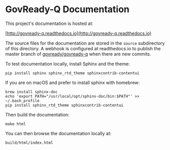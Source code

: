 GovReady-Q Documentation
========================

This project's documentation is hosted at:

[http://govready-q.readthedocs.io](http://govready-q.readthedocs.io)

The  source files for the documentation are stored in the `source` subdirectory of this directory. A webhook is configured at readthedocs.io to publish the master branch of [govready/govready-q](https://github.com/GovReady/govready-q) when there are new commits.

To test documentation locally, install Sphinx and the theme:

	pip install sphinx sphinx_rtd_theme sphinxcontrib-contentui

If you are on macOS and prefer to install sphinx with homebrew:

	brew install sphinx-doc
	echo 'export PATH="/usr/local/opt/sphinx-doc/bin:$PATH"' >> ~/.bash_profile
	pip install sphinx_rtd_theme sphinxcontrib-contentui

Then build the documentation:

	make html

You can then browse the documentation locally at:

	build/html/index.html

